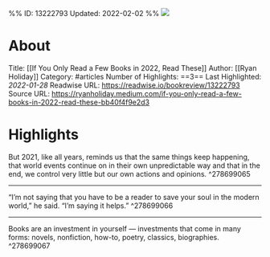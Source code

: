 %%
ID: 13222793
Updated: 2022-02-02
%%
![](https://readwise-assets.s3.amazonaws.com/static/images/article0.00998d930354.png)

# About
Title: [[If You Only Read a Few Books in 2022, Read These]]
Author: [[Ryan Holiday]]
Category: #articles
Number of Highlights: ==3==
Last Highlighted: *2022-01-28*
Readwise URL: https://readwise.io/bookreview/13222793
Source URL: https://ryanholiday.medium.com/if-you-only-read-a-few-books-in-2022-read-these-bb40f4f9e2d3


# Highlights 
But 2021, like all years, reminds us that the same things keep happening, that world events continue on in their own unpredictable way and that in the end, we control very little but our own actions and opinions.  ^278699065

---

“I’m not saying that you have to be a reader to save your soul in the modern world,” he said. “I’m saying it helps.”  ^278699066

---

Books are an investment in yourself — investments that come in many forms: novels, nonfiction, how-to, poetry, classics, biographies.  ^278699067

